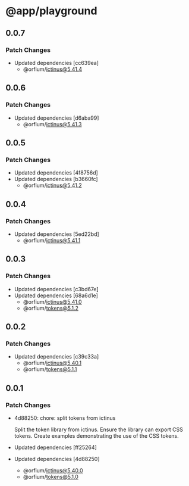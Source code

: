 # @app/playground

## 0.0.7

### Patch Changes

- Updated dependencies [cc639ea]
  - @orfium/ictinus@5.41.4

## 0.0.6

### Patch Changes

- Updated dependencies [d6aba99]
  - @orfium/ictinus@5.41.3

## 0.0.5

### Patch Changes

- Updated dependencies [4f8756d]
- Updated dependencies [b3660fc]
  - @orfium/ictinus@5.41.2

## 0.0.4

### Patch Changes

- Updated dependencies [5ed22bd]
  - @orfium/ictinus@5.41.1

## 0.0.3

### Patch Changes

- Updated dependencies [c3bd67e]
- Updated dependencies [68a6d1e]
  - @orfium/ictinus@5.41.0
  - @orfium/tokens@5.1.2

## 0.0.2

### Patch Changes

- Updated dependencies [c39c33a]
  - @orfium/ictinus@5.40.1
  - @orfium/tokens@5.1.1

## 0.0.1

### Patch Changes

- 4d88250: chore: split tokens from ictinus

  Split the token library from ictinus.
  Ensure the library can export CSS tokens.
  Create examples demonstrating the use of the CSS tokens.

- Updated dependencies [ff25264]
- Updated dependencies [4d88250]
  - @orfium/ictinus@5.40.0
  - @orfium/tokens@5.1.0
